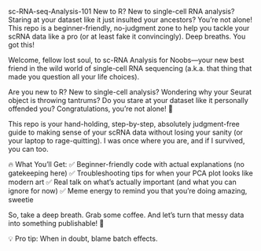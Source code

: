 sc-RNA-seq-Analysis-101
New to R? New to single-cell RNA analysis? Staring at your dataset like it just insulted your ancestors? You’re not alone! This repo is a beginner-friendly, no-judgment zone to help you tackle your scRNA data like a pro (or at least fake it convincingly). Deep breaths. You got this!

Welcome, fellow lost soul, to sc-RNA Analysis for Noobs—your new best friend in the wild world of single-cell RNA sequencing (a.k.a. that thing that made you question all your life choices).

Are you new to R? New to single-cell analysis? Wondering why your Seurat object is throwing tantrums? Do you stare at your dataset like it personally offended you? Congratulations, you’re not alone! 🎉

This repo is your hand-holding, step-by-step, absolutely judgment-free guide to making sense of your scRNA data without losing your sanity (or your laptop to rage-quitting). I was once where you are, and if I survived, you can too.

🔥 What You’ll Get: ✅ Beginner-friendly code with actual explanations (no gatekeeping here) ✅ Troubleshooting tips for when your PCA plot looks like modern art ✅ Real talk on what’s actually important (and what you can ignore for now) ✅ Meme energy to remind you that you’re doing amazing, sweetie

So, take a deep breath. Grab some coffee. And let’s turn that messy data into something publishable! 🚀

💡 Pro tip: When in doubt, blame batch effects.
